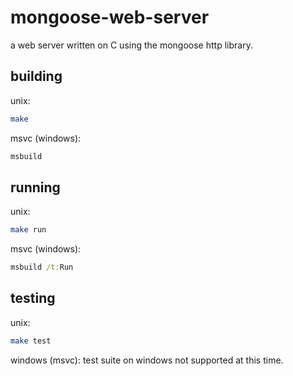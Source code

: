 # mongoose-web-server

a web server written on C using the mongoose http library.

## building
unix:
```sh
make
```

msvc (windows):
```cmd
msbuild
```

## running
unix:
```sh
make run
```

msvc (windows):
```cmd
msbuild /t:Run
```

## testing
unix:
```sh
make test
```

windows (msvc): test suite on windows not supported at this time.

